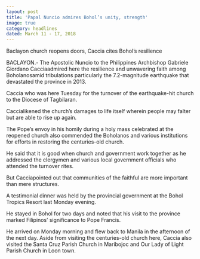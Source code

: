 ```yaml
---
layout: post
title: 'Papal Nuncio admires Bohol’s unity, strength'
image: true
category: headlines
dated: March 11 - 17, 2018
---
```


Baclayon church reopens doors, Caccia cites Bohol’s resilience

BACLAYON.- The Apostolic Nuncio to the Philippines Archbishop Gabriele Giordano Cacciaadmired here the resilience and unwavering faith among Boholanosamid tribulations particularly the 7.2-magnitude earthquake that devastated the province in 2013.

Caccia who was here Tuesday for the turnover of the earthquake-hit church to the Diocese of Tagbilaran.

Caccialikened the church’s damages to life itself wherein people may falter but are able to rise up again.

The Pope’s envoy in his homily during a holy mass celebrated at the reopened church also commended the Boholanos and various institutions for efforts in restoring the centuries-old church.

He said that it is good when church and government work together as he addressed the clergymen and various local government officials who attended the turnover rites.

But Cacciapointed out that communities of the faithful are more important than mere structures.

A testimonial dinner was held by the provincial government at the Bohol Tropics Resort last Monday evening.

He stayed in Bohol for two days and noted that his visit to the province marked Filipinos’ significance to Pope Francis.

He arrived on Monday morning and flew back to Manila in the afternoon of the next day.
Aside from visiting the centuries-old church here, Caccia also visited the Santa Cruz Parish Church in Maribojoc and Our Lady of Light Parish Church in Loon town.